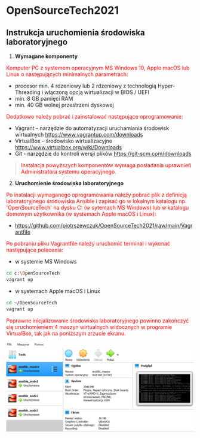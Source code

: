 # OpenSourceTech2021

## Instrukcja uruchomienia środowiska laboratoryjnego

1. **Wymagane komponenty**

Komputer PC z systemem operacyjnym MS Windows 10, Apple macOS lub Linux o następujących minimalnych parametrach:
- procesor min. 4 rdzeniowy lub 2 rdzeniowy z technologią Hyper-Threading i włączoną opcją wirtualizacji w BIOS / UEFI
- min. 8 GB pamięci RAM
- min. 40 GB wolnej przestrzeni dyskowej

Dodatkowo należy pobrać i zainstalować następujące oprogramowanie:

- Vagrant - narzędzie do automatyzacji uruchamiania środowisk wirtualnych https://www.vagrantup.com/downloads
- VirtualBox - środowisko wirtualizacyjne https://www.virtualbox.org/wiki/Downloads
- Git - narzędzie do kontroli wersji plików https://git-scm.com/downloads

> Instalacja powyższych komponentów wymaga posiadania uprawnień Administratora systemu operacyjnego. 

2. **Uruchomienie środowiska laboratoryjnego**

Po instalacji wymaganego oprogramowania należy pobrać plik z definicją laboratoryjnego środowiska Ansible i zapisać go w lokalnym katalogu np. 'OpenSourceTech' na dysku C: (w sytemach MS Windows) lub w katalogu domowym użytkownika (w systemach Apple macOS i Linux):
- https://github.com/piotrszewczuk/OpenSourceTech2021/raw/main/Vagrantfile

> <style>p{color:Red;}**Przy pobieraniu pliku "Vagrantfile" ważne jest, aby go zapisać w takiej postaci w jakiej jest udostępniony na stronie GitHub, bez żadnych rozszerzeń typu .txt, zmian itp.**
> **Najlepiej w przeglądarce internetowej, na wskazanym linku, wywołać menu kontekstowe i wybrać opcję "Zapisz link jako".**</style> 

Po pobraniu pliku Vagrantfile należy uruchomić terminal i wykonać następujące polecenia: 
- w systemie MS Windows
```bash
cd c:\OpenSourceTech
vagrant up
```
- w systemach Apple macOS i Linux
```bash
cd ~/OpenSourceTech
vagrant up
```
Poprawne inicjalizowanie środowiska laboratoryjnego powinno zakończyć się uruchomieniem 4 maszyn wirtualnych widocznych w programie VirtualBox, tak jak na poniższym zrzucie ekranu.

![](https://github.com/piotrszewczuk/OpenSourceTech2021/blob/main/images/vb-ansible-lab.png)
